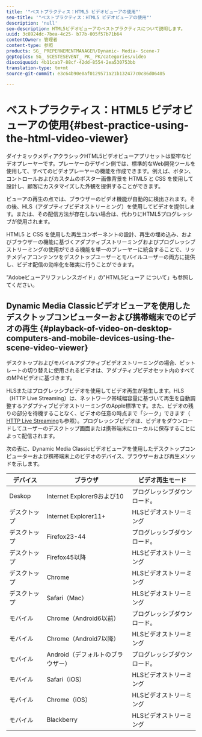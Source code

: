 ```yaml
---
title: '"ベストプラクティス：HTML5 ビデオビューアの使用"'
seo-title: '"ベストプラクティス：HTML5 ビデオビューアの使用"'
description: 'null'
seo-description: HTML5ビデオビューアのベストプラクティスについて説明します。
uuid: 3c8924dc-7bea-4c25- b77b-005f57b71b64
contentOwner: 管理者
content-type: 参照
products: SG_ PREPERNEMENTMANAGER/Dynamic- Media- Scene-7
geptopics: SG_ SCESTESEVENT_ PK_ PK/categories/video
discoiquuid: 4b11cab7-88cf-42dd-8554-2ea530753bb
translation-type: tm+mt
source-git-commit: e3c64b90e0af0129571a21b132477c0c86d06405

---
```



# ベストプラクティス：HTML5 ビデオビューアの使用{#best-practice-using-the-html-video-viewer}

ダイナミックメディアクラシックHTML5ビデオビューアプリセットは堅牢なビデオプレーヤーです。プレーヤーのデザイン側では、標準的なWeb開発ツールを使用して、すべてのビデオプレーヤーの機能を作成できます。例えば、ボタン、コントロールおよびカスタムのポスター画像背景を HTML5 と CSS を使用して設計し、顧客にカスタマイズした外観を提供することができます。

ビューアの再生の点では、ブラウザーのビデオ機能が自動的に検出されます。その後、HLS（アダプティブビデオストリーミング）を使用してビデオを提供します。または、その配信方法が存在しない場合は、代わりにHTML5プログレッシブが使用されます。

HTML5 と CSS を使用した再生コンポーネントの設計、再生の埋め込み、およびブラウザーの機能に基づくアダプティブストリーミングおよびプログレッシブストリーミングの使用ができる機能を単一のプレーヤーに統合することで、リッチメディアコンテンツをデスクトップユーザーとモバイルユーザーの両方に提供し、ビデオ配信の効率化を確実に行うことができます。

"Adobeビューアリファレンスガイド」の"HTML5ビューア [](https://marketing.adobe.com/resources/help/en_US/s7/viewers_ref/c_html5_viewers_about.html) について」も参照してください。

## Dynamic Media Classicビデオビューアを使用したデスクトップコンピューターおよび携帯端末でのビデオの再生 {#playback-of-video-on-desktop-computers-and-mobile-devices-using-the-scene-video-viewer}

デスクトップおよびモバイルアダプティブビデオストリーミングの場合、ビットレートの切り替えに使用されるビデオは、アダプティブビデオセット内のすべてのMP4ビデオに基づきます。

HLSまたはプログレッシブビデオを使用してビデオ再生が発生します。HLS（HTTP Live Streaming）は、ネットワーク帯域幅容量に基づいて再生を自動調整するアダプティブビデオストリーミングのApple標準です。また、ビデオの残りの部分を待機することなく、ビデオの任意の時点まで「シーク」できます（ [HTTP Live Streaming](#UnresolvedLink-https://developer.apple.com/streaming/)も参照）。プログレッシブビデオは、ビデオをダウンロードしてユーザーのデスクトップ画面または携帯端末にローカルに保存することによって配信されます。

次の表に、Dynamic Media Classicビデオビューアを使用したデスクトップコンピューターおよび携帯端末上のビデオのデバイス、ブラウザーおよび再生メソッドを示します。

| デバイス | ブラウザ | ビデオ再生モード |
|--- |--- |--- |
| Deskop | Internet Explorer9および10 | プログレッシブダウンロード。 |
| デスクトップ | Internet Explorer11+ | HLSビデオストリーミング |
| デスクトップ | Firefox23-44 | プログレッシブダウンロード。 |
| デスクトップ | Firefox45以降 | HLSビデオストリーミング |
| デスクトップ | Chrome | HLSビデオストリーミング |
| デスクトップ | Safari（Mac） | HLSビデオストリーミング |
| モバイル | Chrome（Android6以前） | プログレッシブダウンロード。 |
| モバイル | Chrome（Android7以降） | HLSビデオストリーミング |
| モバイル | Android（デフォルトのブラウザー） | プログレッシブダウンロード。 |
| モバイル | Safari（iOS） | HLSビデオストリーミング |
| モバイル | Chrome（iOS） | HLSビデオストリーミング |
| モバイル | Blackberry | HLSビデオストリーミング |
